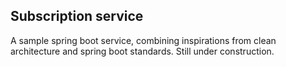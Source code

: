 ## Subscription service

A sample spring boot service, combining inspirations from clean architecture and spring boot standards. Still under construction. 
